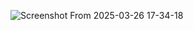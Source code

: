 ![Screenshot From 2025-03-26 17-34-18](https://github.com/user-attachments/assets/bea274ea-3422-4fed-a3f9-52f064659faf)
